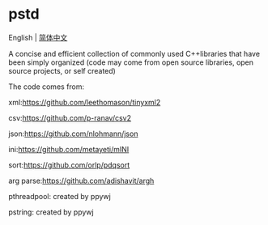 # pstd

English | [简体中文](README_CN.md)

A concise and efficient collection of commonly used C++libraries that have been simply organized (code may come from open source libraries, open source projects, or self created)

The code comes from:

xml:https://github.com/leethomason/tinyxml2

csv:https://github.com/p-ranav/csv2

json:https://github.com/nlohmann/json

ini:https://github.com/metayeti/mINI

sort:https://github.com/orlp/pdqsort

arg parse:https://github.com/adishavit/argh

pthreadpool: created by ppywj

pstring: created by ppywj
